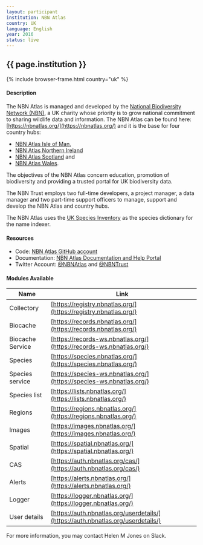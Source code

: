 ```yaml
---
layout: participant
institution: NBN Atlas
country: UK
language: English
year: 2016
status: live
---
```


## {{ page.institution }}

{% include browser-frame.html country="uk" %}

#### Description 

The NBN Atlas is managed and developed by the [National Biodiversity Network (NBN)](http://nbn.org.uk/), a UK charity whose priority is to grow national commitment to sharing wildlife data and information. The NBN Atlas can be found here: [https://nbnatlas.org/](https://nbnatlas.org/) and it is the base for four country hubs: 
- [NBN Atlas Isle of Man](../participants/nbnatlas-isle-man), 
- [NBN Atlas Northern Ireland](../participants/nbnatlas-northern-ireland)
- [NBN Atlas Scotland](../participants/nbnatlas-scotland) and 
- [NBN Atlas Wales](../participants/nbnatlas-wales).

The objectives of the NBN Atlas concern education, promotion of biodiversity and providing a trusted portal for UK biodiversity data.

The NBN Trust employs two full-time developers, a project manager, a data manager and two part-time support officers to manage, support and develop the NBN Atlas and country hubs.

The NBN Atlas uses the [UK Species Inventory](http://www.nhm.ac.uk/our-science/data/uk-species/species/index.html) as the species dictionary for the name indexer.

#### Resources

- Code: [NBN Atlas GitHub account](https://github.com/nbnuk)
- Documentation: [NBN Atlas Documentation and Help Portal](https://docs.nbnatlas.org/)
- Twitter Account: [@NBNAtlas](https://twitter.com/NBNAtlas) and [@NBNTrust](https://twitter.com/NBNTrust)

#### Modules Available 

| Name             | Link                                                                             |
|------------------|----------------------------------------------------------------------------------|
| Collectory       | [https://registry.nbnatlas.org/](https://registry.nbnatlas.org/)                 |
| Biocache         | [https://records.nbnatlas.org/](https://records.nbnatlas.org/)                   |
| Biocache Service | [https://records-ws.nbnatlas.org/](https://records-ws.nbnatlas.org/)             |
| Species          | [https://species.nbnatlas.org/](https://species.nbnatlas.org/)                   |
| Species service  | [https://species-ws.nbnatlas.org/](https://species-ws.nbnatlas.org/)             |
| Species list     | [https://lists.nbnatlas.org/](https://lists.nbnatlas.org/)                       |
| Regions          | [https://regions.nbnatlas.org/](https://regions.nbnatlas.org/)                   |
| Images           | [https://images.nbnatlas.org/](https://images.nbnatlas.org/)                     |
| Spatial          | [https://spatial.nbnatlas.org/](https://spatial.nbnatlas.org/)                   |
| CAS              | [https://auth.nbnatlas.org/cas/](https://auth.nbnatlas.org/cas/)                 |
| Alerts           | [https://alerts.nbnatlas.org/](https://alerts.nbnatlas.org/)                     |
| Logger           | [https://logger.nbnatlas.org/](https://logger.nbnatlas.org/)                     |
| User details     | [https://auth.nbnatlas.org/userdetails/](https://auth.nbnatlas.org/userdetails/) |



For more information, you may contact Helen M Jones on Slack.
